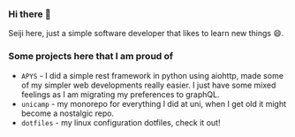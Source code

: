 ### Hi there 👋

Seiji here, just a simple software developer that likes to learn new things 😄.

### Some projects here that I am proud of

 * `APYS` - I did a simple rest framework in python using aiohttp, made some of my simpler web developments really easier.
  I just have some mixed feelings as I am migrating my preferences to graphQL.
 * `unicamp` - my monorepo for everything I did at uni, when I get old it might become a nostalgic repo.
 * `dotfiles` - my linux configuration dotfiles, check it out!

<!--
**seijihirao/seijihirao** is a ✨ _special_ ✨ repository because its `README.md` (this file) appears on your GitHub profile.

Here are some ideas to get you started:

- 🔭 I’m currently working on ...
- 🌱 I’m currently learning ...
- 👯 I’m looking to collaborate on ...
- 🤔 I’m looking for help with ...
- 💬 Ask me about ...
- 📫 How to reach me: ...
- 😄 Pronouns: ...
- ⚡ Fun fact: ...
-->
